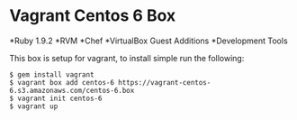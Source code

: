 Vagrant Centos 6 Box
====================

*Ruby 1.9.2
*RVM
*Chef 
*VirtualBox Guest Additions
*Development Tools

This box is setup for vagrant, to install simple run the following:

    $ gem install vagrant
    $ vagrant box add centos-6 https://vagrant-centos-6.s3.amazonaws.com/centos-6.box
    $ vagrant init centos-6
    $ vagrant up